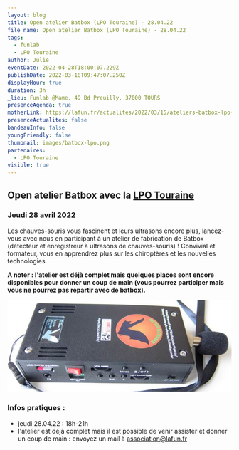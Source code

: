 ```yaml
---
layout: blog
title: Open atelier Batbox (LPO Touraine) - 28.04.22
file_name: Open atelier Batbox (LPO Touraine) - 28.04.22
tags:
  - funlab
  - LPO Touraine
author: Julie
eventDate: 2022-04-28T18:00:07.229Z
publishDate: 2022-03-18T09:47:07.250Z
displayHour: true
duration: 3h
_lieu: Funlab @Mame, 49 Bd Preuilly, 37000 TOURS
presenceAgenda: true
motherLink: https://lafun.fr/actualites/2022/03/15/ateliers-batbox-lpo-touraine/
presenceActualites: false
bandeauInfo: false
youngFriendly: false
thumbnail: images/batbox-lpo.png
partenaires:
  - LPO Touraine
visible: true
---
```

## Open atelier Batbox avec la [LPO Touraine](https://www.lpotouraine.fr/)

### Jeudi 28 avril 2022

Les chauves-souris vous fascinent et leurs ultrasons encore plus, lancez-vous avec nous en participant à un atelier de fabrication de Batbox (détecteur et enregistreur à ultrasons de chauves-souris) !
Convivial et formateur, vous en apprendrez plus sur les chiroptères et les nouvelles technologies.

**A noter : l'atelier est déjà complet mais quelques places sont encore disponibles pour donner un coup de main (vous pourrez participer mais vous ne pourrez pas repartir avec de batbox).**

![](images/batbox-lpo.png)

### Infos pratiques :

* jeudi 28.04.22 : 18h-21h
* l'atelier est déjà complet mais il est possible de venir assister et donner un coup de main : envoyez un mail à association@lafun.fr